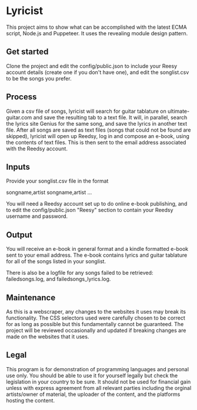 # Lyricist 

This project aims to show what can be accomplished with the latest ECMA script, Node.js and Puppeteer. It uses the revealing module design pattern.

## Get started

Clone the project and edit the config/public.json to include your Reesy account details (create one if you don't have one), and edit the songlist.csv to be the songs you prefer. 

## Process

Given a csv file of songs, lyricist will search for guitar tablature on ultimate-guitar.com and save the resulting tab to a text file. It will, in parallel, search the lyrics site Genius for the same song, and save the lyrics in another text file. After all songs are saved as text files (songs that could not be found are skipped), lyricist will open up Reedsy, log in and compose an e-book, using the contents of text files. This is then sent to the email address associated with the Reedsy account. 

## Inputs

Provide your songlist.csv file in the format 

songname,artist
songname,artist
... 

You will need a Reedsy account set up to do online e-book publishing, and to edit the config/public.json "Reesy" section to contain your Reedsy username and password. 

## Output

You will receive an e-book in general format and a kindle formatted e-book sent to your email address. The e-book contains lyrics and guitar tablature for all of the songs listed in your songlist. 

There is also be a logfile for any songs failed to be retrieved: failedsongs.log, and failedsongs_lyrics.log.

## Maintenance

As this is a webscraper, any changes to the websites it uses may break its functionality. The CSS selectors used were carefully chosen to be correct for as long as possible but this fundamentally cannot be guaranteed. The project will be reviewed occasionally and updated if breaking changes are made on the websites that it uses.

## Legal

This program is for demonstration of programming languages and personal use only. You should be able to use it for yourself legally but check the legislation in your country to be sure. It should not be used for financial gain unless with express agreement from all relevant parties including the orginal artists/owner of material, the uploader of the content, and the platforms hosting the content. 
